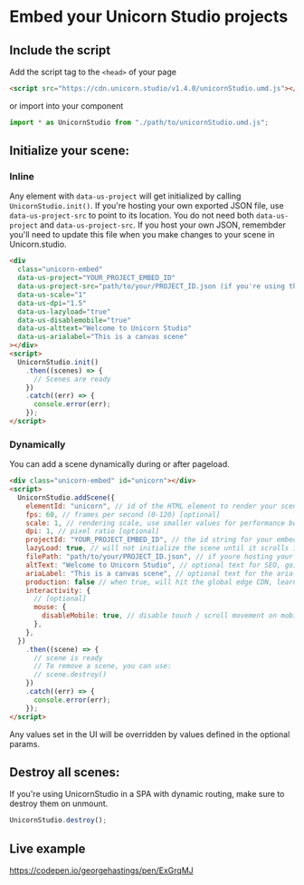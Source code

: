 # Embed your Unicorn Studio projects

## Include the script

Add the script tag to the `<head>` of your page

```html
<script src="https://cdn.unicorn.studio/v1.4.0/unicornStudio.umd.js"></script>
```

or import into your component

```js
import * as UnicornStudio from "./path/to/unicornStudio.umd.js";
```

## Initialize your scene:

### Inline

Any element with `data-us-project` will get initialized by calling `UnicornStudio.init()`. If you're hosting your own exported JSON file, use `data-us-project-src` to point to its location. You do not need both `data-us-project` and `data-us-project-src`. If you host your own JSON, remembder you'll need to update this file when you make changes to your scene in Unicorn.studio.

```html
<div
  class="unicorn-embed"
  data-us-project="YOUR_PROJECT_EMBED_ID"
  data-us-project-src="path/to/your/PROJECT_ID.json (if you're using this, do not use data-us-project)"
  data-us-scale="1"
  data-us-dpi="1.5"
  data-us-lazyload="true"
  data-us-disablemobile="true"
  data-us-alttext="Welcome to Unicorn Studio"
  data-us-arialabel="This is a canvas scene"
></div>
<script>
  UnicornStudio.init()
    .then((scenes) => {
      // Scenes are ready
    })
    .catch((err) => {
      console.error(err);
    });
</script>
```

### Dynamically

You can add a scene dynamically during or after pageload.

```html
<div class="unicorn-embed" id="unicorn"></div>
<script>
  UnicornStudio.addScene({
    elementId: "unicorn", // id of the HTML element to render your scene in (the scene will use its dimensions)
    fps: 60, // frames per second (0-120) [optional]
    scale: 1, // rendering scale, use smaller values for performance boost (0.25-1) [optional]
    dpi: 1, // pixel ratio [optional]
    projectId: "YOUR_PROJECT_EMBED_ID", // the id string for your embed (get this from "embed" export)
    lazyLoad: true, // will not initialize the scene until it scrolls into view
    filePath: "path/to/your/PROJECT_ID.json", // if youre hosting your own exported json code, point to it here (do not use both filePath and projectId, only one is required)
    altText: "Welcome to Unicorn Studio", // optional text for SEO, going inside the <canvas> tag
    ariaLabel: "This is a canvas scene", // optional text for the aria-label attribute on the <canvas> element
    production: false // when true, will hit the global edge CDN, learn more in the help docs
    interactivity: {
      // [optional]
      mouse: {
        disableMobile: true, // disable touch / scroll movement on mobile
      },
    },
  })
    .then((scene) => {
      // scene is ready
      // To remove a scene, you can use:
      // scene.destroy()
    })
    .catch((err) => {
      console.error(err);
    });
</script>
```

Any values set in the UI will be overridden by values defined in the optional params.

## Destroy all scenes:

If you're using UnicornStudio in a SPA with dynamic routing, make sure to destroy them on unmount.

```js
UnicornStudio.destroy();
```

## Live example

https://codepen.io/georgehastings/pen/ExGrqMJ
